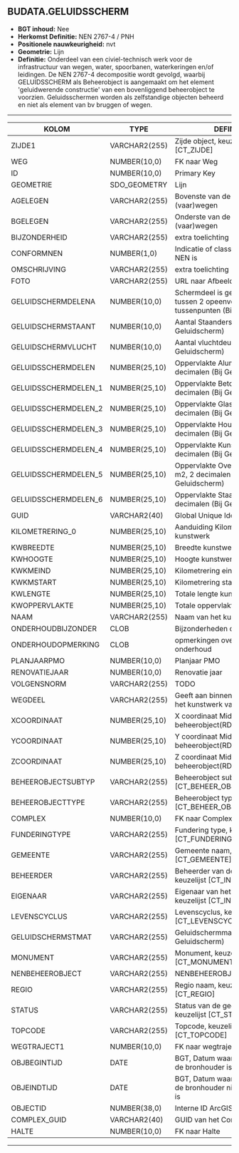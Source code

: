 ﻿## BUDATA.GELUIDSSCHERM


* __BGT inhoud:__ Nee
* __Herkomst Definitie:__ NEN 2767-4 / PNH
* __Positionele nauwkeurigheid:__ nvt
* __Geometrie:__ Lijn
* __Definitie:__ Onderdeel van een civiel-technisch werk voor de infrastructuur van wegen, water, spoorbanen, waterkeringen en/of leidingen. De NEN 2767-4 decompositie wordt gevolgd, waarbij GELUIDSSCHERM als Beheerobject is aangemaakt om het element 'geluidwerende constructie' van een bovenliggend beheerobject te voorzien.
Geluidsschermen worden als zelfstandige objecten beheerd en niet als element van bv bruggen of wegen.


***

|KOLOM                           	|TYPE          	|DEFINITIE|
|------                          	|----          	|-----    |
|ZIJDE1                          	|VARCHAR2(255) 	|Zijde object, keuzelijst [CT_ZIJDE]|
|WEG                             	|NUMBER(10,0)  	|FK naar Weg|
|ID                              	|NUMBER(10,0)  	|Primary Key|
|GEOMETRIE                       	|SDO_GEOMETRY  	|Lijn|
|AGELEGEN                        	|VARCHAR2(255) 	|Bovenste van de kruisende (vaar)wegen|
|BGELEGEN                        	|VARCHAR2(255) 	|Onderste van de kruisende (vaar)wegen|
|BIJZONDERHEID                   	|VARCHAR2(255) 	|extra toelichting|
|CONFORMNEN                      	|NUMBER(1,0)   	|Indicatie of classificatie conform NEN is|
|OMSCHRIJVING                    	|VARCHAR2(255) 	|extra toelichting|
|FOTO                            	|VARCHAR2(255) 	|URL naar Afbeelding|
|GELUIDSCHERMDELENA              	|NUMBER(10,0)  	|Schermdeel is gedeelte scherm tussen 2 opeenvolgende tussenpunten (Bij Geluidscherm)|
|GELUIDSCHERMSTAANT              	|NUMBER(10,0)  	|Aantal Staanders (Bij Geluidscherm)|
|GELUIDSCHERMVLUCHT              	|NUMBER(10,0)  	|Aantal vluchtdeuren (Bij Geluidscherm)|
|GELUIDSSCHERMDELEN              	|NUMBER(25,10) 	|Oppervlakte Aluminium, m2, 2 decimalen (Bij Geluidscherm)|
|GELUIDSSCHERMDELEN_1            	|NUMBER(25,10) 	|Oppervlakte Beton, m2, 2 decimalen (Bij Geluidscherm)|
|GELUIDSSCHERMDELEN_2            	|NUMBER(25,10) 	|Oppervlakte Glas, m2, 2 decimalen (Bij Geluidscherm)|
|GELUIDSSCHERMDELEN_3            	|NUMBER(25,10) 	|Oppervlakte Hout, m2, 2 decimalen (Bij Geluidscherm)|
|GELUIDSSCHERMDELEN_4            	|NUMBER(25,10) 	|Oppervlakte Kunststof, m2, 2 decimalen (Bij Geluidscherm)|
|GELUIDSSCHERMDELEN_5            	|NUMBER(25,10) 	|Oppervlakte Overige Materialen, m2, 2 decimalen (Bij Geluidscherm)|
|GELUIDSSCHERMDELEN_6            	|NUMBER(25,10) 	|Oppervlakte Staal, m2, 2 decimalen (Bij Geluidscherm)|
|GUID                            	|VARCHAR2(40)  	|Global Unique Identifier|
|KILOMETRERING_0                 	|NUMBER(25,10) 	|Aanduiding Kilometrering ligging kunstwerk|
|KWBREEDTE                       	|NUMBER(25,10) 	|Breedte kunstwerk|
|KWHOOGTE                        	|NUMBER(25,10) 	|Hoogte kunstwerk|
|KWKMEIND                        	|NUMBER(25,10) 	|Kilometrering eind kunstwerk|
|KWKMSTART                       	|NUMBER(25,10) 	|Kilometrering start kunstwerk|
|KWLENGTE                        	|NUMBER(25,10) 	|Totale lengte kunstwerk|
|KWOPPERVLAKTE                   	|NUMBER(25,10) 	|Totale oppervlakte kunstwerk|
|NAAM                            	|VARCHAR2(255) 	|Naam van het kunstwerk|
|ONDERHOUDBIJZONDER              	|CLOB          	|Bijzonderheden over onderhoud|
|ONDERHOUDOPMERKING              	|CLOB          	|opmerkingen over het onderhoud|
|PLANJAARPMO                     	|NUMBER(10,0)  	|Planjaar PMO|
|RENOVATIEJAAR                   	|NUMBER(10,0)  	|Renovatie jaar|
|VOLGENSNORM                     	|VARCHAR2(255) 	|TODO|
|WEGDEEL                         	|VARCHAR2(255) 	|Geeft aan binnen welk wegdeel het kunstwerk valt|
|XCOORDINAAT                     	|NUMBER(25,10) 	|X coordinaat Middenpunt beheerobject(RD)|
|YCOORDINAAT                     	|NUMBER(25,10) 	|Y coordinaat Middenpunt beheerobject(RD)|
|ZCOORDINAAT                     	|NUMBER(25,10) 	|Z coordinaat Middenpunt beheerobject(RD)|
|BEHEEROBJECTSUBTYP              	|VARCHAR2(255) 	|Beheerobject subtype, keuzelijst [CT_BEHEER_OBJECT_SUBTYPE]|
|BEHEEROBJECTTYPE                	|VARCHAR2(255) 	|Beheerobject type, keuzelijst [CT_BEHEER_OBJECT_TYPE]|
|COMPLEX                         	|NUMBER(10,0) 	|FK naar Complex|
|FUNDERINGTYPE                   	|VARCHAR2(255) 	|Fundering type, keuzelijst [CT_FUNDERING_TYPE]|
|GEMEENTE                        	|VARCHAR2(255) 	|Gemeente naam, keuzelijst [CT_GEMEENTE]|
|BEHEERDER                       	|VARCHAR2(255) 	|Beheerder van de halte, keuzelijst [CT_INSTANTIE]|
|EIGENAAR                        	|VARCHAR2(255) 	|Eigenaar van het object, keuzelijst [CT_INSTANTIE]|
|LEVENSCYCLUS                    	|VARCHAR2(255) 	|Levenscyclus, keuzelijst [CT_LEVENSCYCLUS]|
|GELUIDSCHERMSTMAT               	|VARCHAR2(255) 	|Geluidschermmateriaal (bij Geluidscherm)|
|MONUMENT                        	|VARCHAR2(255) 	|Monument, keuzelijst [CT_MONUMENT]|
|NENBEHEEROBJECT                 	|VARCHAR2(255) 	|NENBEHEEROBJECT|
|REGIO                           	|VARCHAR2(255) 	|Regio naam, keuzelijst [CT_REGIO]|
|STATUS                          	|VARCHAR2(255) 	|Status van de gegevens, keuzelijst [CT_STATUS]|
|TOPCODE                         	|VARCHAR2(255) 	|Topcode, keuzelijst [CT_TOPCODE]|
|WEGTRAJECT1                     	|NUMBER(10,0)  	|FK naar wegtraject|
|OBJBEGINTIJD                    	|DATE          	|BGT, Datum waarop het object bij de bronhouder is ontstaan|
|OBJEINDTIJD                     	|DATE          	|BGT, Datum waarop het object bij de bronhouder niet meer geldig is|
|OBJECTID                        	|NUMBER(38,0)   |Interne ID ArcGIS|
|COMPLEX_GUID						|VARCHAR2(40)	|GUID van het Complex|
|HALTE								|NUMBER(10,0)	|FK naar Halte|

***

